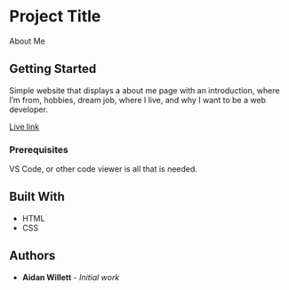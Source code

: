 # Project Title

About Me

## Getting Started

Simple website that displays a about me page with an introduction, where I’m from, hobbies, dream job, where I live, and why I want to be a web developer.

[Live link](https://zaphodbettlebrox.github.io/About-Me/)

### Prerequisites

VS Code, or other code viewer is all that is needed.

## Built With

* HTML
* CSS

## Authors

* **Aidan Willett** - *Initial work*
